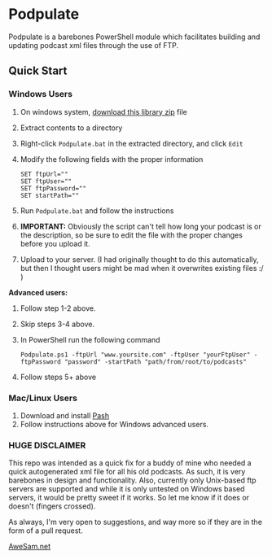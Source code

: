 # Podpulate

Podpulate is a barebones PowerShell module which facilitates building and updating podcast xml files through the use of FTP.  

## Quick Start
### Windows Users
1. On windows system, [download this library zip](https://github.com/AweSamNet/Podpulate/archive/master.zip) file
1. Extract contents to a directory
1. Right-click `Podpulate.bat` in the extracted directory, and click `Edit`
1. Modify the following fields with the proper information

    ``` 
    SET ftpUrl=""
    SET ftpUser=""
    SET ftpPassword=""
    SET startPath=""
    ```
1. Run `Podpulate.bat` and follow the instructions
1. **IMPORTANT:** Obviously the script can't tell how long your podcast is or the description, so be sure to edit the file with the proper changes before you upload it.
1. Upload to your server.  (I had originally thought to do this automatically, but then I thought users might be mad when it overwrites existing files :/ )

**Advanced users:** 

1. Follow step 1-2 above.
1. Skip steps 3-4 above.
1. In PowerShell run the following command 

    ```
    Podpulate.ps1 -ftpUrl "www.yoursite.com" -ftpUser "yourFtpUser" -ftpPassword "password" -startPath "path/from/root/to/podcasts"
    ```
1. Follow steps 5+ above

### Mac/Linux Users
1. Download and install [Pash](https://github.com/Pash-Project/Pash)
2. Follow instructions above for Windows advanced users.


### HUGE DISCLAIMER 
This repo was intended as a quick fix for a buddy of mine who needed a quick autogenerated xml file for all his old podcasts.  As such, it is very barebones in design and functionality.  Also, currently only Unix-based ftp servers are supported and while it is only untested on Windows based servers, it would be pretty sweet if it works.  So let me know if it does or doesn't (fingers crossed).

As always, I'm very open to suggestions, and way more so if they are in the form of a pull request.

[AweSam.net](http://awesam.net)
